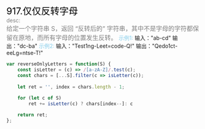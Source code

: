 <font color=black size=5>917.仅仅反转字母<br></font>
<font color=gray>desc:<br></font>
<font color=gray size=3>
给定一个字符串 S，返回 “反转后的” 字符串，其中不是字母的字符都保留在原地，而所有字母的位置发生反转。
</font>
<font color=skyblue>示例1:</font>
<font >
输入："ab-cd"
输出："dc-ba"
</font>
<font color=skyblue>示例2:</font>
<font background=gray>
输入："Test1ng-Leet=code-Q!"
输出："Qedo1ct-eeLg=ntse-T!"
</font>
```javascript
var reverseOnlyLetters = function(S) {
    const isLetter = (c) => /[a-zA-Z]/.test(c);
    const chars = [...S].filter(c => isLetter(c));
	
    let ret = '', index = chars.length - 1;
	
    for (let c of S) 
        ret += isLetter(c) ? chars[index--]: c

    return ret;
};
```